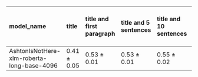 | model_name                                 | title           | title and first paragraph   | title and 5 sentences   | title and 10 sentences   | title and first sentence each paragraph   | raw text            |
|:-------------------------------------------|:----------------|:----------------------------|:------------------------|:-------------------------|:------------------------------------------|:--------------------|
| AshtonIsNotHere-xlm-roberta-long-base-4096 | 0.41 $\pm$ 0.05 | 0.53 $\pm$ 0.01             | 0.53 $\pm$ 0.01         | 0.55 $\pm$ 0.02          | 0.55 $\pm$ 0.02                           | **0.60 $\pm$ 0.02** |